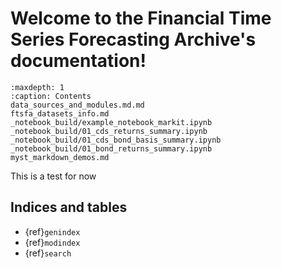 # Welcome to the Financial Time Series Forecasting Archive's documentation!

```{toctree}
:maxdepth: 1
:caption: Contents
data_sources_and_modules.md.md
ftsfa_datasets_info.md
_notebook_build/example_notebook_markit.ipynb
_notebook_build/01_cds_returns_summary.ipynb
_notebook_build/01_cds_bond_basis_summary.ipynb
_notebook_build/01_bond_returns_summary.ipynb
myst_markdown_demos.md
```

This is a test for now

## Indices and tables

- {ref}`genindex`
- {ref}`modindex`
- {ref}`search`

